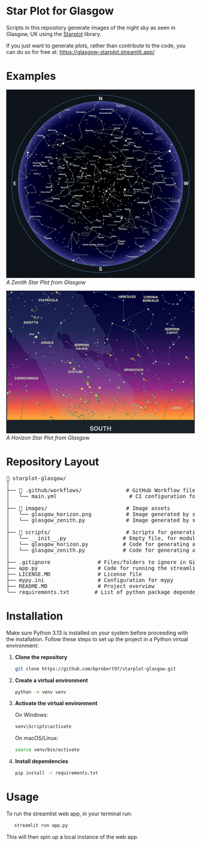 # Star Plot for Glasgow

Scripts in this repository generate images of the night sky as seen in Glasgow, UK using the [Starplot](https://starplot.dev/) library.

If you just want to generate plots, rather than contribute to the code, you can do so for free at: https://glasgow-starplot.streamlit.app/

# Examples

![A Zenith Star Plot from Glasgow](images/glasgow_zenith.png "A Zenith Star Plot from Glasgow")
_A Zenith Star Plot from Glasgow_


![A Horizon Star Plot from Glasgow](images/glasgow_horizon.png "A Horizon Star Plot from Glasgow")
_A Horizon Star Plot from Glasgow_

# Repository Layout

<pre>
📁 starplot-glasgow/
│
├── 📁 .github/workflows/              # GitHub Workflow files
│   └── main.yml                       # CI configuration for github: Pylint and Mypy
│
├── 📁 images/                         # Image assets
│   └── glasgow_horizon.png           # Image generated by scripts/glasgow_horizon.py
│   └── glasgow_zenith.py             # Image generated by scripts/glasgow_zenith.py
│
├── 📁 scripts/                        # Scripts for generating star plot images
│   └── __init__.py                  # Empty file, for module creation
│   └── glasgow_horizon.py           # Code for generating a horizon image
│   └── glasgow_zenith.py            # Code for generating a zenith image
│
├── .gitignore               # Files/folders to ignore in Git
├── app.py                   # Code for running the streamlit web app
├── LICENSE.MD               # License file
├── mypy.ini                 # Configuration for mypy
├── README.MD                # Project overview
└── requirements.txt        # List of python package dependencies
</pre>

# Installation

Make sure Python 3.13 is installed on your system before proceeding with the installation.
Follow these steps to set up the project in a Python virtual environment:

1. **Clone the repository**
   ```bash
   git clone https://github.com/bprobert97/starplot-glasgow.git
   ```

2. **Create a virtual environment**
   ```bash
   python -m venv venv
   ```

3. **Activate the virtual environment**

   On Windows:

   ```bash
   venv\Scripts\activate
   ```
   On macOS/Linux:

   ```bash
   source venv/bin/activate
   ```
4. **Install dependencies**

   ```bash
   pip install -r requirements.txt
   ```

# Usage

To run the streamlist web app, in your terminal run:

```bash
   streamlit run app.py
```

This will then spin up a local instance of the web app.
